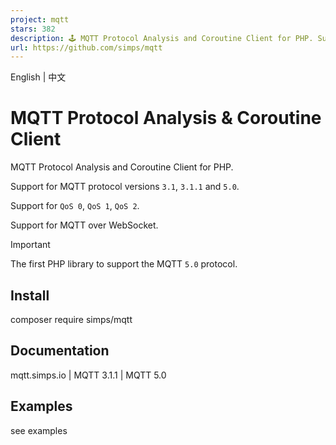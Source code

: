 ```yaml
---
project: mqtt
stars: 382
description: 🕹 MQTT Protocol Analysis and Coroutine Client for PHP. Support for 3.1, 3.1.1 and 5.0 versions of the MQTT protocol.
url: https://github.com/simps/mqtt
---
```


English | 中文

MQTT Protocol Analysis & Coroutine Client
=========================================

MQTT Protocol Analysis and Coroutine Client for PHP.

Support for MQTT protocol versions `3.1`, `3.1.1` and `5.0`.

Support for `QoS 0`, `QoS 1`, `QoS 2`.

Support for MQTT over WebSocket.

Important

The first PHP library to support the MQTT `5.0` protocol.

Install
-------

composer require simps/mqtt

Documentation
-------------

mqtt.simps.io | MQTT 3.1.1 | MQTT 5.0

Examples
--------

see examples

